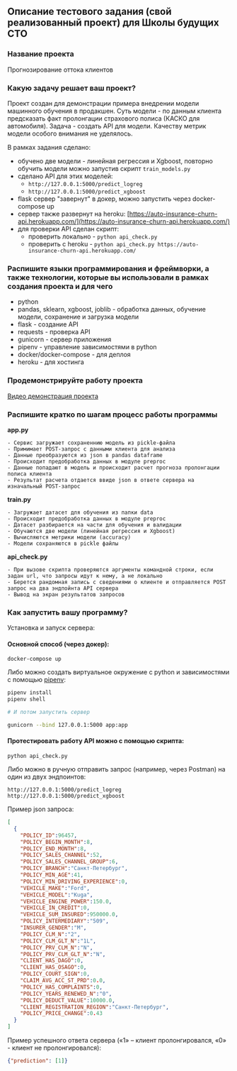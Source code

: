 ## Описание тестового задания (свой реализованный проект) для Школы будущих СТО

### Название проекта

Прогнозирование оттока клиентов

### Какую задачу решает ваш проект?

Проект создан для демонстрации примера внедрении модели машинного обучения в продакшен. 
Суть модели - по данным клиента предсказать факт пролонгации страхового полиса (КАСКО для автомобиля).
Задача - создать API для модели. Качеству метрик модели особого внимания не уделялось.

В рамках задания сделано:
- обучено две модели - линейная регрессия и Xgboost, повторно обучить модели можно запустив скрипт `train_models.py`
- сделано API для этих моделей:
    - `http://127.0.0.1:5000/predict_logreg`
    - `http://127.0.0.1:5000/predict_xgboost`
- flask сервер "завернут" в докер, можно запустить через
   docker-compose up
- сервер также развернут на heroku:
[https://auto-insurance-churn-api.herokuapp.com/](https://auto-insurance-churn-api.herokuapp.com/)  
- для проверки API сделан скрипт: 
    - проверить локально - `python api_check.py`
    - проверить с heroku - `python api_check.py https://auto-insurance-churn-api.herokuapp.com/`  


### Распишите языки программирования и фреймворки, а также технологии, которые вы использовали в рамках создания проекта и для чего
- python
- pandas, sklearn, xgboost, joblib - обработка данных, обучение модели, сохранение и загрузка модели
- flask - создание API
- requests - проверка API
- gunicorn - сервер приложения
- pipenv - управление зависимостями в python
- docker/docker-compose - для деплоя
- heroku - для хостинга

### Продемонстрируйте работу проекта

[Видео демонстрация проекта](https://youtu.be/2Cmv5eyWH58)

### Распишите кратко по шагам процесс работы программы
**app.py**

    - Сервис загружает сохраненнию модель из pickle-файла
    - Примимает POST-запрос c данными клиента для анализа
    - Данные преобразуются из json в pandas dataframe
    - Происходит предобработка данных в модуле preproc
    - Данные попадают в модель и происходит расчет прогноза пролонгации полиса клиента
    - Результат расчета отдается ввиде json в ответе сервера на изначальный POST-запрос
    
**train.py**

    - Загружает датасет для обучения из папки data
    - Происходит предобработка данных в модуле preproc
    - Датасет разбирается на части для обучения и валидации
    - Обучаются две модели (линейная регрессия и Xgboost)
    - Вычисляются метрики модели (accuracy)
    - Модели сохраняются в pickle файлы

**api_check.py**

    - При вызове скрипта проверяются аргументы командной строки, если задан url, что запросы идут к нему, а не локально
    - Берется рандомная запись с сведениями о клиенте и отправляется POST запрос на два эндпойнта API сервера
    - Вывод на экран результатов запросов

### Как запустить вашу программу?
Установка и запуск сервера:
 
#### Основной способ (через докер):
```shell script
docker-compose up
```
Либо можно создать виртуальное окружение с python и зависимостями с помощью [pipenv](https://github.com/pypa/pipenv):
```sh
pipenv install
pipenv shell

# И потом запустить сервер

gunicorn --bind 127.0.0.1:5000 app:app
```

#### Протестировать работу API можно с помощью скрипта:
```shell script
python api_check.py
```

Либо можно в ручную отправить запрос (например, через Postman) на один из двух эндпоинтов:
```
http://127.0.0.1:5000/predict_logreg
http://127.0.0.1:5000/predict_xgboost
```
Пример json запроса:
```json
[
  {
    "POLICY_ID":96457,
    "POLICY_BEGIN_MONTH":8,
    "POLICY_END_MONTH":8,
    "POLICY_SALES_CHANNEL":52,
    "POLICY_SALES_CHANNEL_GROUP":6,
    "POLICY_BRANCH":"Санкт-Петербург",
    "POLICY_MIN_AGE":41,
    "POLICY_MIN_DRIVING_EXPERIENCE":0,
    "VEHICLE_MAKE":"Ford",
    "VEHICLE_MODEL":"Kuga",
    "VEHICLE_ENGINE_POWER":150.0,
    "VEHICLE_IN_CREDIT":0,
    "VEHICLE_SUM_INSURED":950000.0,
    "POLICY_INTERMEDIARY":"509",
    "INSURER_GENDER":"M",
    "POLICY_CLM_N":"2",
    "POLICY_CLM_GLT_N":"1L",
    "POLICY_PRV_CLM_N":"N",
    "POLICY_PRV_CLM_GLT_N":"N",
    "CLIENT_HAS_DAGO":0,
    "CLIENT_HAS_OSAGO":0,
    "POLICY_COURT_SIGN":0,
    "CLAIM_AVG_ACC_ST_PRD":0.0,
    "POLICY_HAS_COMPLAINTS":0,
    "POLICY_YEARS_RENEWED_N":"0",
    "POLICY_DEDUCT_VALUE":10000.0,
    "CLIENT_REGISTRATION_REGION":"Санкт-Петербург",
    "POLICY_PRICE_CHANGE":0.43
  }
]
```

Пример успешного ответа сервера («1» – клиент пролонгировался, «0» - клиент не пролонгировался):
```json
{"prediction": [1]}
```
